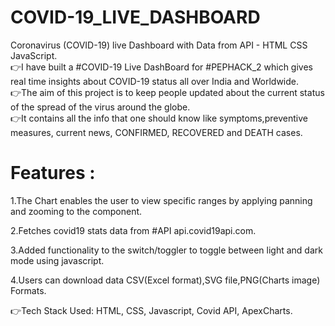 # COVID-19_LIVE_DASHBOARD

Coronavirus (COVID-19) live Dashboard with Data from API - HTML CSS JavaScript. <br />
👉I have built a #COVID-19 Live DashBoard for #PEPHACK_2 which gives real time insights about COVID-19 status all over India and Worldwide. <br />
👉The aim of this project is to keep people updated about the current status of the spread of the virus around the globe. <br />
👉It contains all the info that one should know like symptoms,preventive measures, current news, CONFIRMED, RECOVERED and DEATH cases.

# Features :

1.The Chart enables the user to view specific ranges by applying panning and zooming to the component.

2.Fetches covid19 stats data from #API api.covid19api.com.

3.Added functionality to the switch/toggler to toggle between light and dark mode using javascript.

4.Users can download data CSV(Excel format),SVG file,PNG(Charts image) Formats.

👉Tech Stack Used: HTML, CSS, Javascript, Covid API, ApexCharts.
